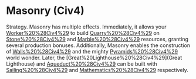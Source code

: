 # Masonry (Civ4)

Strategy.
Masonry has multiple effects. Immediately, it allows your [Worker%20%28Civ4%29](Workers) to build [Quarry%20%28Civ4%29](Quarries) on [Stone%20%28Civ4%29](Stone) and [Marble%20%28Civ4%29](Marble) resources, granting several production bonuses. Additionally, Masonry enables the construction of [Walls%20%28Civ4%29](Walls) and the mighty [Pyramids%20%28Civ4%29](Pyramids) world wonder. Later, the [Great%20Lighthouse%20%28Civ4%29](Great Lighthouse) and [Aqueduct%20%28Civ4%29](Aqueducts) can be built with [Sailing%20%28Civ4%29](Sailing) and [Mathematics%20%28Civ4%29](Mathematics) respectively.